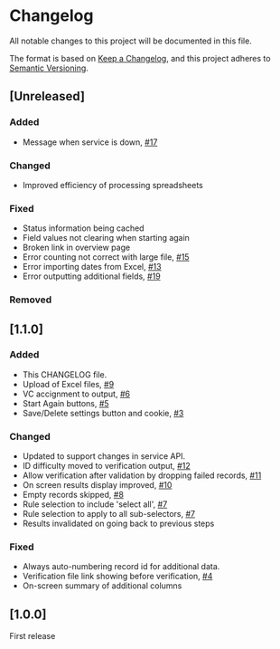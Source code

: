 # Changelog

All notable changes to this project will be documented in this file.

The format is based on [Keep a Changelog](https://keepachangelog.com/en/1.1.0/),
and this project adheres to [Semantic Versioning](https://semver.org/spec/v2.0.0.html).

## [Unreleased]

### Added

- Message when service is down, [#17](https://github.com/BiologicalRecordsCentre/record-cleaner-ui/issues/17)

### Changed

- Improved efficiency of processing spreadsheets

### Fixed

- Status information being cached
- Field values not clearing when starting again
- Broken link in overview page
- Error counting not correct with large file, [#15](https://github.com/BiologicalRecordsCentre/record-cleaner-ui/issues/15)
- Error importing dates from Excel, [#13](https://github.com/BiologicalRecordsCentre/record-cleaner-ui/issues/13)
- Error outputting additional fields, [#19](https://github.com/BiologicalRecordsCentre/record-cleaner-ui/issues/19)

### Removed

## [1.1.0]

### Added

- This CHANGELOG file.
- Upload of Excel files, [#9](https://github.com/BiologicalRecordsCentre/record-cleaner-ui/issues/9)
- VC accignment to output, [#6](https://github.com/BiologicalRecordsCentre/record-cleaner-ui/issues/6)
- Start Again buttons, [#5](https://github.com/BiologicalRecordsCentre/record-cleaner-ui/issues/5)
- Save/Delete settings button and cookie, [#3](https://github.com/BiologicalRecordsCentre/record-cleaner-ui/issues/3)

### Changed

- Updated to support changes in service API.
- ID difficulty moved to verification output, [#12](https://github.com/BiologicalRecordsCentre/record-cleaner-ui/issues/12)
- Allow verification after validation by dropping failed records, [#11](https://github.com/BiologicalRecordsCentre/record-cleaner-ui/issues/11)
- On screen results display improved, [#10](https://github.com/BiologicalRecordsCentre/record-cleaner-ui/issues/10)
- Empty records skipped, [#8](https://github.com/BiologicalRecordsCentre/record-cleaner-ui/issues/8)
- Rule selection to include 'select all', [#7](https://github.com/BiologicalRecordsCentre/record-cleaner-ui/issues/7)
- Rule selection to apply to all sub-selectors, [#7](https://github.com/BiologicalRecordsCentre/record-cleaner-ui/issues/7)
- Results invalidated on going back to previous steps

### Fixed
- Always auto-numbering record id for additional data.
- Verification file link showing before verification, [#4](https://github.com/BiologicalRecordsCentre/record-cleaner-ui/issues/4)
- On-screen summary of additional columns

## [1.0.0]

First release
